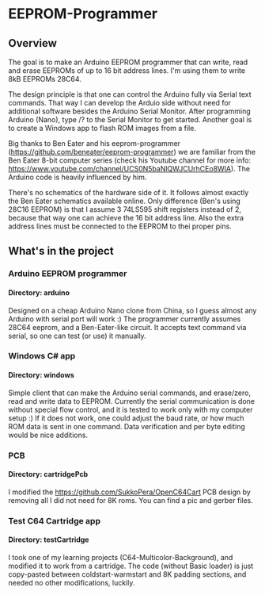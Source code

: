 # EEPROM-Programmer

## Overview
The goal is to make an Arduino EEPROM programmer that can write, read and erase EEPROMs of up to 16 bit address lines. I'm using them to write 8kB EEPROMs 28C64.

The design principle is that one can control the Arduino fully via Serial text commands. That way I can develop the Arduio side without need for additional software besides the Arduino Serial Monitor. After programming Arduino (Nano), type /? to the Serial Monitor to get started. Another goal is to create a Windows app to flash ROM images from a file.

Big thanks to Ben Eater and his eeprom-programmer (https://github.com/beneater/eeprom-programmer) we are familiar from the Ben Eater 8-bit computer series (check his Youtube channel for more info: https://www.youtube.com/channel/UCS0N5baNlQWJCUrhCEo8WlA). The Arduino code is heavily influenced by him.

There's no schematics of the hardware side of it. It follows almost exactly the Ben Eater schematics available online. Only difference (Ben's using 28C16 EEPROM) is that I assume 3 74LS595 shift registers instead of 2, because that way one can achieve the 16 bit address line. Also the extra address lines must be connected to the EEPROM to thei proper pins.


## What's in the project
### Arduino EEPROM programmer
#### Directory: arduino
Designed on a cheap Arduino Nano clone from
China, so I guess almost any Arduino with serial port will work :)
The programmer currently assumes 28C64 eeprom, and a Ben-Eater-like
circuit. It accepts text command via serial, so one can test (or use) 
it manually.

### Windows C# app
#### Directory: windows
Simple client that can make the Arduino
serial commands, and erase/zero, read and write
data to EEPROM. Currently the serial communication
is done without special flow control, and it
is tested to work only with my computer setup :) 
If it does not work, one could adjust the baud
rate, or how much ROM data is sent in one command.
Data verification and per byte editing would be nice
additions.

### PCB
#### Directory: cartridgePcb
I modified the https://github.com/SukkoPera/OpenC64Cart 
PCB design by removing all I did not need for 8K roms.
You can find a pic and gerber files.

### Test C64 Cartridge app
#### Directory: testCartridge
I took one of my learning projects (C64-Multicolor-Background),
and modified it to work from a cartridge. The code (without
Basic loader) is just
copy-pasted between coldstart-warmstart and 8K padding
sections, and needed no other modifications, luckily.
